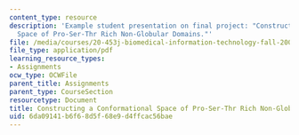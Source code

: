 ```yaml
---
content_type: resource
description: 'Example student presentation on final project: "Constructing a Conformational
  Space of Pro-Ser-Thr Rich Non-Globular Domains."'
file: /media/courses/20-453j-biomedical-information-technology-fall-2008/6da09141b6f68d5f68e9d4ffcac56bae_lc_project.pdf
file_type: application/pdf
learning_resource_types:
- Assignments
ocw_type: OCWFile
parent_title: Assignments
parent_type: CourseSection
resourcetype: Document
title: Constructing a Conformational Space of Pro-Ser-Thr Rich Non-Globular Domains
uid: 6da09141-b6f6-8d5f-68e9-d4ffcac56bae
---
```

